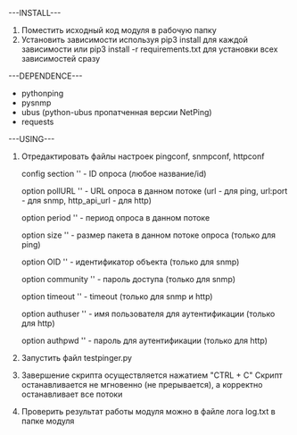 ---INSTALL---
1) Поместить исходный код модуля в рабочую папку
2) Установить зависимости используя pip3 install для каждой зависимости или pip3 install -r requirements.txt для установки всех зависимостей сразу

---DEPENDENCE---
 - pythonping
 - pysnmp
 - ubus (python-ubus пропатченная версии NetPing)
 - requests

---USING---
1) Отредактировать файлы настроек pingconf, snmpconf, httpconf

   
    config section '<value>' - ID опроса (любое название/id)

   
    option pollURL '<value>' - URL опроса в данном потоке (url - для ping, url:port - для snmp, http_api_url - для http)
   
    option period '<value>' - период опроса в данном потоке
   
    option size '<value>' - размер пакета в данном потоке опроса (только для ping)
   
    option OID '<value>' - идентификатор объекта (только для snmp)
   
    option community '<value>' - пароль доступа (только для snmp)
   
    option timeout '<value>' - timeout (только для snmp и http)
   
    option authuser '<value>' - имя пользователя для аутентификации (только для http)
   
    option authpwd '<value>' -  пароль для аутентификации (только для http)

2) Запустить файл testpinger.py
3) Завершение скрипта осуществляется нажатием "CTRL + C"
    Скрипт останавливается не мгновенно (не прерывается), а корректно останавливает все потоки
4) Проверить результат работы модуля можно в файле лога log.txt в папке модуля
